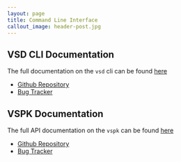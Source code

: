 ```yaml
---
layout: page
title: Command Line Interface
callout_image: header-post.jpg
---
```


## VSD CLI Documentation

The full documentation on the `vsd` cli can be found [here]({{site_url}}/vsdcli)

 - [Github Repository](https://github.com/nuagenetworks/vsdcli)
 - [Bug Tracker](https://github.com/nuagenetworks/vsdcli/issues)

## VSPK Documentation

The full API documentation on the `vspk` can be found [here]({{site_url}}/vspkdoc/index.html)

 - [Github Repository](https://github.com/nuagenetworks/vspk)
 - [Bug Tracker](https://github.com/nuagenetworks/vspk/issues)